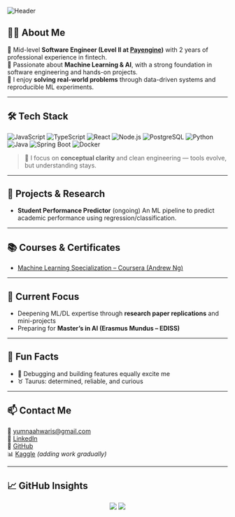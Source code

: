 ![Header](https://capsule-render.vercel.app/api?type=waving&color=gradient&height=200&section=header&text=Hi%20There,%20I'm%20Yumna%20Waris!&fontSize=30&fontAlign=center)

## 👩‍💻 About Me  

🎯 Mid-level **Software Engineer (Level II at [Payengine](https://www.linkedin.com/company/payengine/))** with 2 years of professional experience in fintech.  
🌱 Passionate about **Machine Learning & AI**, with a strong foundation in software engineering and hands-on projects.  
🧩 I enjoy **solving real-world problems** through data-driven systems and reproducible ML experiments.  

---

## 🛠️ Tech Stack  

![JavaScript](https://img.shields.io/badge/-JavaScript-black?style=flat-square&logo=javascript)
![TypeScript](https://img.shields.io/badge/-TypeScript-3178C6?style=flat-square&logo=typescript)
![React](https://img.shields.io/badge/-React-61DAFB?style=flat-square&logo=react)
![Node.js](https://img.shields.io/badge/-Node.js-339933?style=flat-square&logo=node.js)
![PostgreSQL](https://img.shields.io/badge/-PostgreSQL-4169E1?style=flat-square&logo=postgresql)
![Python](https://img.shields.io/badge/-Python-3776AB?style=flat-square&logo=python)
![Java](https://img.shields.io/badge/-Java-007396?style=flat-square&logo=java)
![Spring Boot](https://img.shields.io/badge/-SpringBoot-6DB33F?style=flat-square&logo=spring-boot)
![Docker](https://img.shields.io/badge/-Docker-2496ED?style=flat-square&logo=docker)

> 🧠 I focus on **conceptual clarity** and clean engineering — tools evolve, but understanding stays.  

---

## 📂 Projects & Research  

- **Student Performance Predictor**  (ongoing)
  An ML pipeline to predict academic performance using regression/classification.  

---

## 📚 Courses & Certificates  

- [Machine Learning Specialization – Coursera (Andrew Ng)](https://coursera.org/share/90c27d7f6103e8ea75afc55ac44cbba2)  

---

## 🌱 Current Focus  

- Deepening ML/DL expertise through **research paper replications** and mini-projects  
- Preparing for **Master’s in AI (Erasmus Mundus – EDISS)**  

---

## 💬 Fun Facts  

- 🐞 Debugging and building features equally excite me  
- ♉ Taurus: determined, reliable, and curious  

---

## 📫 Contact Me  

📧 yumnaahwaris@gmail.com  
💼 [LinkedIn](https://www.linkedin.com/in/yumna-waris-8416451a5/)  
🐙 [GitHub](https://github.com/YUMNAWARIS)  
📊 [Kaggle](https://www.kaggle.com/) *(adding work gradually)*  

---

## 📈 GitHub Insights  

<p align="center">
  <img src="https://github-readme-stats.vercel.app/api?username=YUMNAWARIS&show_icons=true&theme=tokyonight" />
  <img src="https://github-readme-stats.vercel.app/api/top-langs/?username=YUMNAWARIS&layout=compact&theme=tokyonight" />
</p>
